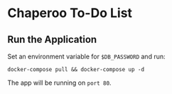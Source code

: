 # Chaperoo To-Do List

## Run the Application

Set an environment variable for `$DB_PASSWORD` and run:

```
docker-compose pull && docker-compose up -d
```

The app will be running on `port 80`.
